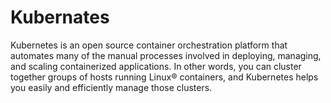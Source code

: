 # Kubernates

Kubernetes  is an open source container orchestration platform that automates many of the manual processes involved in deploying, managing, and scaling containerized applications.
In other words, you can cluster together groups of hosts running Linux® containers, and Kubernetes helps you easily and efficiently manage those clusters.
